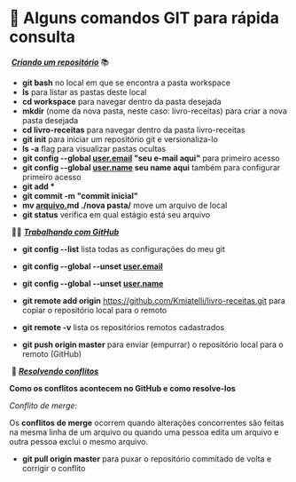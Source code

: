 # :book: **Alguns comandos GIT para rápida consulta**

​			**_<u>Criando um repositório</u>_** :books:

- **git bash** no local em que se encontra a pasta workspace
- **ls** para listar as pastas deste local
- **cd workspace** para navegar dentro da pasta desejada
- **mkdir** (nome da nova pasta, neste caso: livro-receitas) para criar a nova pasta desejada
- **cd livro-receitas** para navegar dentro da pasta livro-receitas
- **git init** para iniciar um repositório git e versionaliza-lo
- **ls -a** flag para visualizar pastas ocultas
- **git config --global [user.email](http://user.email) "seu e-mail aqui"** para primeiro acesso
- **git config --global [user.name](http://user.name) seu name aqui** também para configurar primeiro acesso
- **git add \***
- **git commit -m "commit inicial"**
- **mv [arquivo.](http://arquivo.bd)md ./nova pasta/** move um arquivo de local
- **git status** verifica em qual estágio está seu arquivo






​			:construction_worker_woman:	**_<u>Trabalhando com GitHub</u>_**

- **git config --list** lista todas as configurações do meu git

- **git config --global --unset [user.email](http://user.email)**

- **git config --global --unset [user.name](http://user.name)**

- **git remote add origin** https://github.com/Kmiatelli/livro-receitas.git para copiar o repositório local para o remoto

- **git remote -v** lista os repositórios remotos cadastrados

- **git push origin master** para enviar (empurrar) o repositório local para o remoto (GitHub)





​		:red_circle:	**_<u>Resolvendo conflitos</u>_**

**Como os conflitos acontecem no GitHub e como resolve-los**

_Conflito de merge:_

Os **conflitos de merge** ocorrem quando alterações concorrentes são feitas na mesma linha de um arquivo ou quando uma pessoa edita um arquivo e outra pessoa exclui o mesmo arquivo.

- **git pull origin master** para puxar o repositório commitado de volta e corrigir o conflito 



